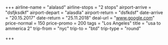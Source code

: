 +++
airline-name = "alalasd"
airline-stops = "2 stops"
airport-arrive = "dsfjksdkf"
airport-depart = "alasdla"
airport-return = "dsfkdsf"
date-arrive = "20.15.2017"
date-return = "25.11.2018"
deal-url = "www.google.com"
price-normal = 150
price-promo = 200
tags = "Los Angeles"
title = "usa to ammerica 2"
trip-from = "nyc"
trip-to = "btd"
trip-type = "round"

+++
